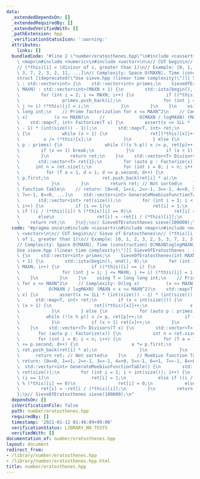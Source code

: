```yaml
---
data:
  _extendedDependsOn: []
  _extendedRequiredBy: []
  _extendedVerifiedWith: []
  _pathExtension: hpp
  _verificationStatusIcon: ':warning:'
  attributes:
    links: []
  bundledCode: "#line 2 \"number/eratosthenes.hpp\"\n#include <cassert>\n#include\
    \ <map>\n#include <numeric>\n#include <vector>\n\n// CUT begin\n// Sieve of Eratosthenes\n\
    // (*this)[i] = (divisor of i, greater than 1)\n// Example: [0, 1, 2, 3, 2, 5,\
    \ 3, 7, 2, 3, 2, 11, ...]\n// Complexity: Space O(MAXN), Time (construction) O(MAXNloglogMAXN)\n\
    struct [[deprecated(\"Use sieve.hpp (linear time complexity)\")]] SieveOfEratosthenes\
    \ : std::vector<int> {\n    std::vector<int> primes;\n    SieveOfEratosthenes(int\
    \ MAXN) : std::vector<int>(MAXN + 1) {\n        std::iota(begin(), end(), 0);\n\
    \        for (int i = 2; i <= MAXN; i++) {\n            if ((*this)[i] == i) {\n\
    \                primes.push_back(i);\n                for (int j = i; j <= MAXN;\
    \ j += i) (*this)[j] = i;\n            }\n        }\n    }\n    using T = long\
    \ long int;\n    // Prime factorization for x <= MAXN^2\n    // Complexity: O(log\
    \ x)          (x <= MAXN)\n    //             O(MAXN / logMAXN) (MAXN < x <= MAXN^2)\n\
    \    std::map<T, int> Factorize(T x) {\n        assert(x <= 1LL * (int(size())\
    \ - 1) * (int(size()) - 1));\n        std::map<T, int> ret;\n        if (x < int(size()))\
    \ {\n            while (x > 1) {\n                ret[(*this)[x]]++;\n       \
    \         x /= (*this)[x];\n            }\n        } else {\n            for (auto\
    \ p : primes) {\n                while (!(x % p)) x /= p, ret[p]++;\n        \
    \        if (x == 1) break;\n            }\n            if (x > 1) ret[x]++;\n\
    \        }\n        return ret;\n    }\n    std::vector<T> Divisors(T x) {\n \
    \       std::vector<T> ret{1};\n        for (auto p : Factorize(x)) {\n      \
    \      int n = ret.size();\n            for (int i = 0; i < n; i++) {\n      \
    \          for (T a = 1, d = 1; d <= p.second; d++) {\n                    a *=\
    \ p.first;\n                    ret.push_back(ret[i] * a);\n                }\n\
    \            }\n        }\n        return ret; // Not sorted\n    }\n    // Moebius\
    \ function Table\n    // return: [0=>0, 1=>1, 2=>-1, 3=>-1, 4=>0, 5=>-1, 6=>1,\
    \ 7=>-1, 8=>0, ...]\n    std::vector<int> GenerateMoebiusFunctionTable() {\n \
    \       std::vector<int> ret(size());\n        for (int i = 1; i < int(size());\
    \ i++) {\n            if (i == 1)\n                ret[i] = 1;\n            else\
    \ if ((i / (*this)[i]) % (*this)[i] == 0)\n                ret[i] = 0;\n     \
    \       else\n                ret[i] = -ret[i / (*this)[i]];\n        }\n    \
    \    return ret;\n    }\n};\n// SieveOfEratosthenes sieve(100000);\n"
  code: "#pragma once\n#include <cassert>\n#include <map>\n#include <numeric>\n#include\
    \ <vector>\n\n// CUT begin\n// Sieve of Eratosthenes\n// (*this)[i] = (divisor\
    \ of i, greater than 1)\n// Example: [0, 1, 2, 3, 2, 5, 3, 7, 2, 3, 2, 11, ...]\n\
    // Complexity: Space O(MAXN), Time (construction) O(MAXNloglogMAXN)\nstruct [[deprecated(\"\
    Use sieve.hpp (linear time complexity)\")]] SieveOfEratosthenes : std::vector<int>\
    \ {\n    std::vector<int> primes;\n    SieveOfEratosthenes(int MAXN) : std::vector<int>(MAXN\
    \ + 1) {\n        std::iota(begin(), end(), 0);\n        for (int i = 2; i <=\
    \ MAXN; i++) {\n            if ((*this)[i] == i) {\n                primes.push_back(i);\n\
    \                for (int j = i; j <= MAXN; j += i) (*this)[j] = i;\n        \
    \    }\n        }\n    }\n    using T = long long int;\n    // Prime factorization\
    \ for x <= MAXN^2\n    // Complexity: O(log x)          (x <= MAXN)\n    //  \
    \           O(MAXN / logMAXN) (MAXN < x <= MAXN^2)\n    std::map<T, int> Factorize(T\
    \ x) {\n        assert(x <= 1LL * (int(size()) - 1) * (int(size()) - 1));\n  \
    \      std::map<T, int> ret;\n        if (x < int(size())) {\n            while\
    \ (x > 1) {\n                ret[(*this)[x]]++;\n                x /= (*this)[x];\n\
    \            }\n        } else {\n            for (auto p : primes) {\n      \
    \          while (!(x % p)) x /= p, ret[p]++;\n                if (x == 1) break;\n\
    \            }\n            if (x > 1) ret[x]++;\n        }\n        return ret;\n\
    \    }\n    std::vector<T> Divisors(T x) {\n        std::vector<T> ret{1};\n \
    \       for (auto p : Factorize(x)) {\n            int n = ret.size();\n     \
    \       for (int i = 0; i < n; i++) {\n                for (T a = 1, d = 1; d\
    \ <= p.second; d++) {\n                    a *= p.first;\n                   \
    \ ret.push_back(ret[i] * a);\n                }\n            }\n        }\n  \
    \      return ret; // Not sorted\n    }\n    // Moebius function Table\n    //\
    \ return: [0=>0, 1=>1, 2=>-1, 3=>-1, 4=>0, 5=>-1, 6=>1, 7=>-1, 8=>0, ...]\n  \
    \  std::vector<int> GenerateMoebiusFunctionTable() {\n        std::vector<int>\
    \ ret(size());\n        for (int i = 1; i < int(size()); i++) {\n            if\
    \ (i == 1)\n                ret[i] = 1;\n            else if ((i / (*this)[i])\
    \ % (*this)[i] == 0)\n                ret[i] = 0;\n            else\n        \
    \        ret[i] = -ret[i / (*this)[i]];\n        }\n        return ret;\n    }\n\
    };\n// SieveOfEratosthenes sieve(100000);\n"
  dependsOn: []
  isVerificationFile: false
  path: number/eratosthenes.hpp
  requiredBy: []
  timestamp: '2021-01-12 01:46:09+09:00'
  verificationStatus: LIBRARY_NO_TESTS
  verifiedWith: []
documentation_of: number/eratosthenes.hpp
layout: document
redirect_from:
- /library/number/eratosthenes.hpp
- /library/number/eratosthenes.hpp.html
title: number/eratosthenes.hpp
---
```

